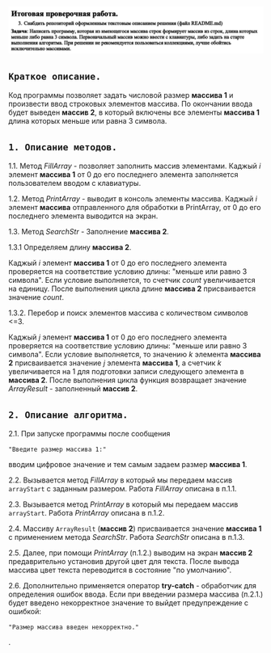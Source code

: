 ![Итоговая работа](ControlTask.png)


## `Краткое описание.`

Код программы позволяет задать числовой размер **массива 1** и произвести ввод строковых элементов массива. По окончании ввода будет выведен **массив 2**, в который включены все элементы **массива 1** длина которых меньше или равна 3 символа.

## `1. Описание методов.`

1.1. Метод *FillArray* - позволяет заполнить массив элементами.
Каджый *i* элемент **массива 1** от 0 до его последнего элемента заполняется пользователем вводом с клавиатуры.

1.2. Метод *PrintArray* - выводит в консоль элементы массива.
Каджый *i* элемент **массива** отправленного для обработки в PrintArray, от 0 до его последнего элемента выводится на экран.

1.3. Метод *SearchStr* - Заполнение **массива 2**.

1.3.1 Определяем длину **массива 2**.

Каджый *i* элемент **массива 1** от 0 до его последнего элемента проверяется на соответствие условию длины: "меньше или равно 3 символа". Если условие выполняется, то счетчик _count_ увеличивается на единицу.
После выполнения цикла длине **массива 2** присваивается значение _count_.

1.3.2. Перебор и поиск элементов массива с количеством символов <=3.

Каджый *j* элемент **массива 1** от 0 до его последнего элемента проверяется на соответствие условию длины: "меньше или равно 3 символа". Если условие выполняется, то значению *k* элемента **массива 2** присваивается значение *j* элемента **массива 1**, а счетчик *k* увеличивается на 1 для подготовки записи следующего элемента в **массива 2**.
После выполнения цикла функция возвращает значение _ArrayResult_ - заполненный **массив 2**.

## `2. Описание алгоритма.`

2.1. При запуске программы после сообщения
```
"Введите размер массива 1:"
```
 вводим цифровое значение и тем самым задаем размер **массива 1**.

2.2. Вызывается метод _FillArray_ в который мы передаем массив `arrayStart` c заданным размером. Работа _FillArray_ описана в п.1.1.

2.3. Вызывается метод _PrintArray_ в который мы передаем массив `arrayStart`. Работа _PrintArray_ описана в п.1.2.

2.4. Массиву `ArrayResult` (**массив 2**) присваивается значение **массива 1** с применением метода _SearchStr_. Работа _SearchStr_ описана в п.1.3.

2.5. Далее, при помощи _PrintArray_ (п.1.2.) выводим на экран **массив 2** предаврительно установив другой цвет для текста. После вывода массива цвет текста переводится в состояние "по умолчанию".

2.6. Дополнительно применяется оператор **try-catch** - обработчик для определения ошибок ввода.
Если при введении размера массива (п.2.1.) будет введено некорректное значение то выйдет предупреждение с ошибкой:
```
"Размер массива введен некорректно."
```
.